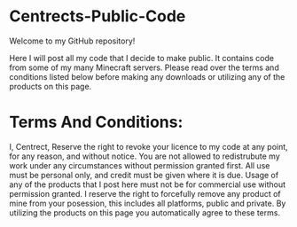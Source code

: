 # Centrects-Public-Code
Welcome to my GitHub repository!

Here I will post all my code that I decide to make public. It contains code from some of my many Minecraft servers.
Please read over the terms and conditions listed below before making any downloads or utilizing any of the products on this page.  


# Terms And Conditions:
I, Centrect, Reserve the right to revoke your licence to my code at any point, for any reason, and without notice. You are not allowed to redistrubute my work under any circumstances without permission granted first. All use must be personal only, and credit must be given where it is due. Usage of any of the products that I post here must not be for commercial use without permission granted. I reserve the right to forcefully remove any product of mine from your posession, this includes all platforms, public and private. By utilizing the products on this page you automatically agree to these terms.


